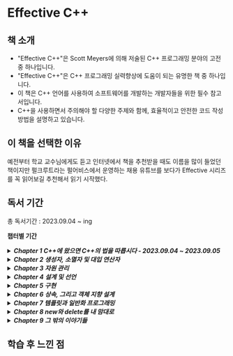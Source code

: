 # Effective C++ 


## 책 소개

* "Effective C++"은 Scott Meyers에 의해 저술된 C++ 프로그래밍 분야의 고전 중 하나입니다.
* "Effective C++"은 C++ 프로그래밍 실력향상에 도움이 되는 유명한 책 중 하나입니다.
* 이 책은 C++ 언어를 사용하여 소프트웨어를 개발하는 개발자들을 위한 필수 참고서입니다.
* C++을 사용하면서 주의해야 할 다양한 주제와 함께, 효율적이고 안전한 코드 작성 방법을 설명하고 있습니다.

## 이 책을 선택한 이유

예전부터 학교 교수님에게도 듣고 인터넷에서 책을 추천받을 때도 이름을 많이 들었던 책이지만 펄크루트라는 펄어비스에서 운영하는 채용 유튜브를 보다가 Effective 시리즈를 꼭 읽어보길 추천해서  읽기 시작했다.

## 독서 기간   
총 독서기간 : 2023.09.04 ~ ing

**챕터별 기간**   
<details>
<summary><b><em> Chapter 1 C++에 왔으면 C++의 법을 따릅시다 - 2023.09.04 ~ 2023.09.05 </em></b> </summary>   
<blockquote>    
  * C++를 사용한 효과적인 프로그래밍 규칙은 C++의 하위 언어(C, 객체 지향 개념의 C++, 템플릿 C++, STL)에 따라 달라진다.<br>
  * 상수는 #define보다 const or enum 생각하기, 함수처럼 사용하는 매크로는 #define 매크로보다 인라인 함수 생각.<br>
  * const를 붙여 선언하면 컴파일러가 사용상의 에러를 잡아내는 데 도움을 준다.
</blockquote>   
</details>   
<details>
<summary><b><em> Chapter 2 생성자, 소멸자 및 대입 연산자 </em></b> </summary>   
<blockquote>    

</blockquote>   
</details>     
<details>
<summary><b><em> Chapter 3 자원 관리  </em></b> </summary>   
<blockquote>    

</blockquote>   
</details>       
<details>
<summary><b><em> Chapter 4 설계 및 선언  </em></b> </summary>   
<blockquote>    

</blockquote>   
</details>   
<details>
<summary><b><em> Chapter 5 구현   </em></b> </summary>   
<blockquote>    

</blockquote>   
</details>   
<details>
<summary><b><em> Chapter 6 상속, 그리고 객체 지향 설계 </em></b> </summary>   
<blockquote>    

</blockquote>   
</details>   
<details>
<summary><b><em> Chapter 7 템플릿과 일반화 프로그래밍 </em></b> </summary>   
<blockquote>    

</blockquote>   
</details>   
<details>
<summary><b><em> Chapter 8 new와 delete를 내 맘대로 </em></b> </summary>   
<blockquote>    

</blockquote>   
</details>     
<details>
<summary><b><em> Chapter 9 그 밖의 이야기들 </em></b> </summary>   
<blockquote>    

</blockquote>   
</details>     

## 학습 후 느낀 점

